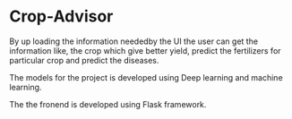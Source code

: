 # Crop-Advisor


By up loading the information neededby the UI the user can get the information like, the crop which give better yield, predict the fertilizers for particular crop and predict the diseases.
 
The models for the project is developed using Deep learning and machine learning.

The the fronend is developed using Flask framework.

